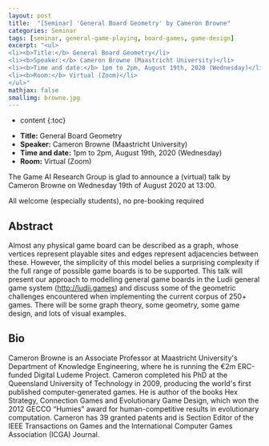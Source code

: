 ```yaml
---
layout: post
title:  "[Seminar] 'General Board Geometry' by Cameron Browne"
categories: Seminar
tags: [seminar, general-game-playing, board-games, game-design]
excerpt: "<ul>
<li><b>Title:</b> General Board Geometry</li>
<li><b>Speaker:</b> Cameron Browne (Maastricht University)</li> 
<li><b>Time and date:</b> 1pm to 2pm, August 19th, 2020 (Wednesday)</li>
<li><b>Room:</b> Virtual (Zoom)</li>
</ul>"
mathjax: false
smallimg: browne.jpg
---
```


* content
{:toc}

<ul>
<li><b>Title:</b> General Board Geometry</li>
<li><b>Speaker:</b> Cameron Browne (Maastricht University)</li> 
<li><b>Time and date:</b> 1pm to 2pm, August 19th, 2020 (Wednesday)</li>
<li><b>Room:</b> Virtual (Zoom)</li>
</ul>

The Game AI Research Group is glad to announce a (virtual) talk by Cameron Browne on Wednesday 19th of August 2020 at 13:00.

All welcome (especially students), no pre-booking required 

## Abstract

Almost any physical game board can be described as a graph, whose vertices represent playable sites and edges represent adjacencies between these. However, the simplicity of this model belies a surprising complexity if the full range of possible game boards is to be supported. This talk will present our approach to modelling general game boards in the Ludii general game system (http://ludii.games) and discuss some of the geometric challenges encountered when implementing the current corpus of 250+ games. There will be some graph theory, some geometry, some game design, and lots of visual examples.

## Bio

Cameron Browne is an Associate Professor at Maastricht University's Department of Knowledge Engineering, where he is running the €2m ERC-funded Digital Ludeme Project. Cameron completed his PhD at the Queensland University of Technology in 2009, producing the world's first published computer-generated games. He is author of the books Hex Strategy, Connection Games and Evolutionary Game Design, which won the 2012 GECCO “Humies” award for human-competitive results in evolutionary computation. Cameron has 39 granted patents and is Section Editor of the IEEE Transactions on Games and the International Computer Games Association (ICGA) Journal.
